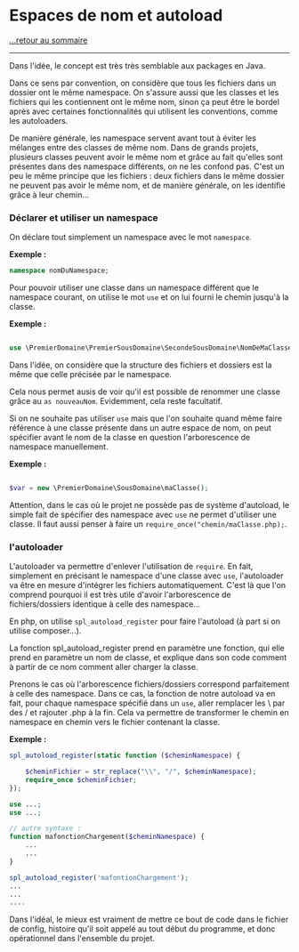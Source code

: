 # Espaces de nom et autoload

[...retour au sommaire](../intro.md)

---

Dans l'idée, le concept est très très semblable aux packages en Java. 

Dans ce sens par convention, on considère que tous les fichiers dans un dossier ont le même namespace. On s'assure aussi que les classes et les fichiers qui les contiennent ont le même nom, sinon ça peut être le bordel après avec certaines fonctionnalités qui utilisent les conventions, comme les autoloaders. 

De manière générale, les namespace servent avant tout à éviter les mélanges entre des classes de même nom. Dans de grands projets, plusieurs classes peuvent avoir le même nom et grâce au fait qu'elles sont présentes dans des namespace différents, on ne les confond pas. 
C'est un peu le même principe que les fichiers : deux fichiers dans le même dossier ne peuvent pas avoir le même nom, et de manière générale, on les identifie grâce à leur chemin... 

### Déclarer et utiliser un namespace

On déclare tout simplement un namespace avec le mot `namespace`. 

**Exemple :**
```php
namespace nomDuNamespace;
```

Pour pouvoir utiliser une classe dans un namespace différent que le namespace courant, on utilise le mot `use` et on lui fourni le chemin jusqu'à la classe. 

**Exemple :**
```php

use \PremierDomaine\PremierSousDomaine\SecondeSousDomaine\NomDeMaClasse as nouveauNom;
```

Dans l'idée, on considère que la structure des fichiers et dossiers est la même que celle précisée par le namespace. 

Cela nous permet ausis de voir qu'il est possible de renommer une classe grâce au `as nouveauNom`. Evidemment, cela reste facultatif.

Si on ne souhaite pas utiliser `use` mais que l'on souhaite quand même faire référence à une classe présente dans un autre espace de nom, on peut spécifier avant le nom de la classe en question l'arborescence de namespace manuellement. 

**Exemple :**
```php

$var = new \PremierDomaine\SousDomaine\maClasse();
```

Attention, dans le cas où le projet ne possède pas de système d'autoload, le simple fait de spécifier des namespace avec `use` ne permet d'utiliser une classe. 
Il faut aussi penser à faire un `require_once("chemin/maClasse.php);`. 


### l'autoloader

L'autoloader va permettre d'enlever l'utilisation de `require`. En fait, simplement en précisant le namespace d'une classe avec `use`, l'autoloader va être en mesure d'intégrer les fichiers automatiquement. 
C'est là que l'on comprend pourquoi il est très utile d'avoir l'arborescence de fichiers/dossiers identique à celle des namespace...

En php, on utilise `spl_autoload_register` pour faire l'autoload (à part si on utilise composer...). 

La fonction spl_autoload_register prend en paramètre une fonction, qui elle prend en paramètre un nom de classe, et explique dans son code comment à partir de ce nom comment aller charger la classe. 

Prenons le cas où l'arborescence fichiers/dossiers correspond parfaitement à celle des namespace. 
Dans ce cas, la fonction de notre autoload va en fait, pour chaque namespace spécifié dans un `use`, aller remplacer les \ par des / et rajouter .php à la fin. Cela va permettre de transformer le chemin en namespace en chemin vers le fichier contenant la classe. 

**Exemple :**
```php
spl_autoload_register(static function ($cheminNamespace) {

    $cheminFichier = str_replace("\\", "/", $cheminNamespace);
    require_once $cheminFichier;
});

use ...;
use ...;

// autre syntaxe : 
function mafonctionChargement($cheminNamespace) {
    ...
    ...
} 

spl_autoload_register('mafontionChargement');
...
...
....
```

Dans l'idéal, le mieux est vraiment de mettre ce bout de code dans le fichier de config, histoire qu'il soit appelé au tout début du programme, et donc opérationnel dans l'ensemble du projet. 